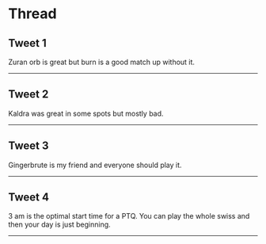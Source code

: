 # Thread

## Tweet 1

Zuran orb is great but burn is a good match up without it.

---

## Tweet 2

Kaldra was great in some spots but mostly bad.

---

## Tweet 3

Gingerbrute is my friend and everyone should play it.

---

## Tweet 4

3 am is the optimal start time for a PTQ. You can play the whole swiss and then your day is just beginning.

---

